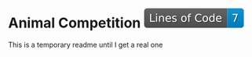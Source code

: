 # Animal Competition ![Generated Button](https://raw.githubusercontent.com/AgentD1/AnimalCompetition/master/.github/cloc.svg)
This is a temporary readme until I get a real one
